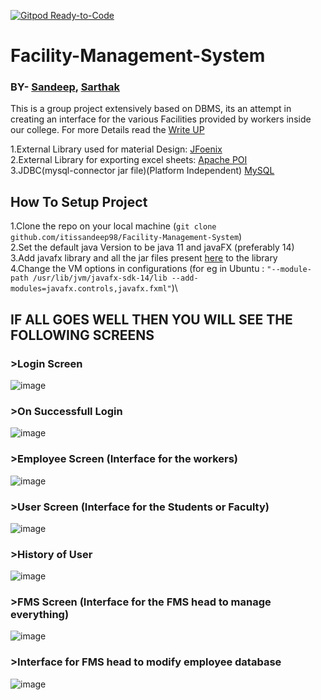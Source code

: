 [![Gitpod Ready-to-Code](https://img.shields.io/badge/Gitpod-Ready--to--Code-blue?logo=gitpod)](https://gitpod.io/#https://github.com/itissandeep98/Facility-Management-System) 

# Facility-Management-System
### BY- [Sandeep](https://github.com/itissandeep98), [Sarthak](https://github.com/sarthak144)
This is a group project extensively based on DBMS, its an attempt in creating an interface for the various Facilities provided by workers inside our college. For more Details read the [Write UP]( /Project%20Files/Work%20in%20Progress_Final%20Report.pdf )

1.External Library used for material Design: [JFoenix](https://github.com/jfoenixadmin/JFoenix)\
2.External Library for exporting excel sheets: [Apache POI](https://poi.apache.org/download.html)\
3.JDBC(mysql-connector jar file)(Platform Independent)  [MySQL](https://dev.mysql.com/downloads/connector/j/)


## How To Setup Project
1.Clone the repo on your local machine (`git clone github.com/itissandeep98/Facility-Management-System`) \
2.Set the default java Version to be java 11 and javaFX (preferably 14)\
3.Add javafx library and all the jar files present [here](FMS/external%20libraries) to the library\
4.Change the VM options in configurations (for eg in Ubuntu : `"--module-path /usr/lib/jvm/javafx-sdk-14/lib --add-modules=javafx.controls,javafx.fxml"`)\

## IF ALL GOES WELL THEN YOU WILL SEE THE FOLLOWING SCREENS
### >Login Screen
![image](https://user-images.githubusercontent.com/44255731/80458729-de677d00-894e-11ea-9fc4-c3e21b61ca60.png)
### >On Successfull Login
![image](https://user-images.githubusercontent.com/44255731/80458829-1373cf80-894f-11ea-9729-1609a5e004da.png)
### >Employee Screen (Interface for the workers) 
![image](https://user-images.githubusercontent.com/44255731/80458898-2b4b5380-894f-11ea-9b1d-f8535146a560.png)
### >User Screen (Interface for the Students or Faculty)
![image](https://user-images.githubusercontent.com/44255731/80458945-428a4100-894f-11ea-9982-12af753d50b7.png)
### >History of User
![image](https://user-images.githubusercontent.com/44255731/80458987-4e760300-894f-11ea-9e5e-4580ed79cedf.png)
### >FMS Screen (Interface for the FMS head to manage everything)
![image](https://user-images.githubusercontent.com/44255731/80459056-6b123b00-894f-11ea-9be4-78955e62b07a.png)
### >Interface for FMS head to modify employee database
![image](https://user-images.githubusercontent.com/44255731/80459081-76fdfd00-894f-11ea-996b-cf7a823406bf.png)


